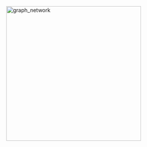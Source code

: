 <img width="359" alt="graph_network" src="https://user-images.githubusercontent.com/77845973/121936544-f200bd80-cd73-11eb-93ec-3360d83c15e7.PNG">

